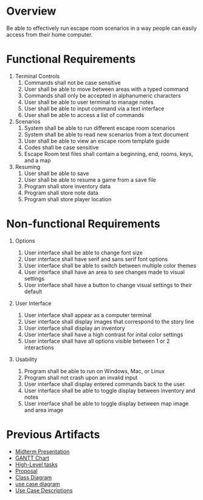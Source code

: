 # Overview
Be able to effectively run escape room scenarios in a way people can easily access from their home computer.

# Functional Requirements
1. Terminal Controls
    1. Commands shall not be case sensitive
    2. User shall be able to move between areas with a typed command
    3. Commands shall only be accepted in alphanumeric characters
    4. User shall be able to user terminal to manage notes
    5. User shall be able to input command via a text interface
    6. User shall be able to access a list of commands
2. Scenarios
    1. System shall be able to run different escape room scenarios
    2. System shall be able to read new scenarios from a text document
    3. User shall be able to view an escape room template guide
    2. Codes shall be case sensitive
    4. Escape Room test files shall contain a beginning, end, rooms, keys, and a map
3. Resuming
    1. User shall be able to save
    2. User shall be able to resume a game from a save file
    1. Program shall store inventory data
    2. Program shall store note data
    3. Program shall store player location
# Non-functional Requirements
1. Options
    1. User interface shall be able to change font size
    2. User interface shall have serif and sans serif font options
    3. User interface shall be able to switch between multiple color themes
    4. User interface shall have an area to see changes made to visual settings
    5. User interface shall have a button to change visual settings to their default
2. User Interface
    1. User interface shall appear as a computer terminal
    3. User interface shall display images that correspond to the story line
    4. User interface shall display an inventory
    5. User interface shall have a high contrast for inital color settings
    6. User interface shall have all options visible between 1 or 2 interactions
     
3. Usability
    1. Program shall be able to run on Windows, Mac, or Linux
    1. Program shall not crash upon an invalid input
    7. User interface shall display entered commands back to the user.
    7. User interface shall be able to toggle display between inventory and notes
    8. User interface shall be able to toggle display between map image and area image

# Previous Artifacts
* [Midterm Presentation](https://github.com/cymbre1/GVSU-CIS350-ACK/blob/master/docs/GroupPresentation.pptx)
* [GANTT Chart](https://github.com/cymbre1/GVSU-CIS350-ACK/blob/master/docs/ACK!%20GANTT%20Chart.pdf)
* [High-Level tasks](https://github.com/cymbre1/GVSU-CIS350-ACK/blob/master/docs/high-level_tasks.md)
* [Proposal](https://github.com/cymbre1/GVSU-CIS350-ACK/blob/master/docs/proposal-template.md)
* [Class Diagram](https://github.com/cymbre1/GVSU-CIS350-ACK/blob/master/artifacts/Escape%20Room%20Class%20Diagram.pdf)
* [use case diagram](https://github.com/cymbre1/GVSU-CIS350-ACK/blob/master/artifacts/use_case_diagrams/UseCaseDiagrams.pdf)
* [Use Case Descriptions](https://github.com/cymbre1/GVSU-CIS350-ACK/blob/master/artifacts/use_case_diagrams/useCaseDescriptionOptions.md)